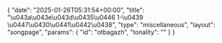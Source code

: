 {
    "date": "2025-01-26T05:31:54+00:00",
    "title": "\u043a\u043e\u043d\u0435\u0446 1-\u0439 \u0447\u0430\u0441\u0442\u0438",
    "type": "miscellaneous",
    "layout": "songpage",
    "params": {
        "id": "otbagazh",
        "tonality": ""
    }
}